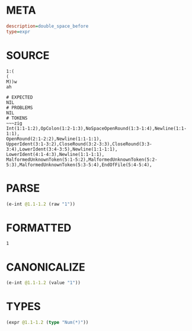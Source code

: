 # META
~~~ini
description=double_space_before
type=expr
~~~
# SOURCE
~~~roc
1:(
(
M))w
ah
~~~
~~~
# EXPECTED
NIL
# PROBLEMS
NIL
# TOKENS
~~~zig
Int(1:1-1:2),OpColon(1:2-1:3),NoSpaceOpenRound(1:3-1:4),Newline(1:1-1:1),
OpenRound(2:1-2:2),Newline(1:1-1:1),
UpperIdent(3:1-3:2),CloseRound(3:2-3:3),CloseRound(3:3-3:4),LowerIdent(3:4-3:5),Newline(1:1-1:1),
LowerIdent(4:1-4:3),Newline(1:1-1:1),
MalformedUnknownToken(5:1-5:2),MalformedUnknownToken(5:2-5:3),MalformedUnknownToken(5:3-5:4),EndOfFile(5:4-5:4),
~~~
# PARSE
~~~clojure
(e-int @1.1-1.2 (raw "1"))
~~~
# FORMATTED
~~~roc
1
~~~
# CANONICALIZE
~~~clojure
(e-int @1.1-1.2 (value "1"))
~~~
# TYPES
~~~clojure
(expr @1.1-1.2 (type "Num(*)"))
~~~
